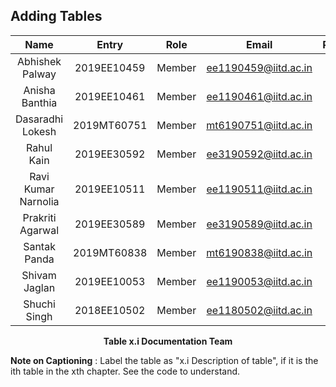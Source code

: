 ## Adding Tables


<div align="center">

| Name         | Entry       | Role            | Email                | Participation |
|:------------:|:-----------:|:---------------:|:--------------------:|:-------------:|
|Abhishek Palway     | 2019EE10459   |Member      |ee1190459@iitd.ac.in    |-|	
|Anisha Banthia      | 2019EE10461   |Member      |ee1190461@iitd.ac.in    |-|
|Dasaradhi Lokesh    | 2019MT60751   |Member	  |mt6190751@iitd.ac.in	   |-|
|Rahul Kain          |2019EE30592    |Member      |ee3190592@iitd.ac.in	   |-| 
|Ravi Kumar Narnolia |2019EE10511    |Member      |ee1190511@iitd.ac.in    |-|
|Prakriti Agarwal    | 2019EE30589   |Member      |ee3190589@iitd.ac.in    |-|
|Santak Panda	     |2019MT60838    |Member      |mt6190838@iitd.ac.in    |-|
|Shivam Jaglan       | 2019EE10053   |Member      |ee1190053@iitd.ac.in    |-|
|Shuchi Singh        | 2018EE10502   |Member      |ee1180502@iitd.ac.in    |-|
	
</div>
	

<p align = "center">
<b>Table x.i Documentation Team </b></figcaption>
</p>

**Note on Captioning** : Label the table as "x.i Description of table", if it is the ith table in the xth chapter. See the code to understand.

